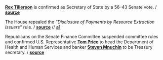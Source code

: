 **[Rex Tillerson](https://en.wikipedia.org/wiki/Rex_Tillerson)** is confirmed as
Secretary of State by a 56–43 Senate vote.
/ **[source](https://www.nytimes.com/2017/02/01/us/politics/rex-tillerson-secretary-of-state-confirmed.html)**

The House repealed the _“Disclosure of Payments by Resource Extraction Issuers”_
rule.
/ **[source](https://www.govtrack.us/congress/votes/115-2017/h71)**
// **[a1](http://www.vox.com/2017/2/1/14477314/oil-companies-disclosure-rule-tillerson)**

Republicans on the Senate Finance Committee suspended committee rules and
confirmed U.S. Representative **[Tom Price](https://en.wikipedia.org/wiki/Tom_Price)** to head the Department of Health and
Human Services and banker **[Steven Mnuchin](https://en.wikipedia.org/wiki/Steven_Mnuchin)** to be Treasury secretary.
/ **[source](http://www.reuters.com/article/us-usa-congress-nominees-idUSKBN15G4QJ)**
